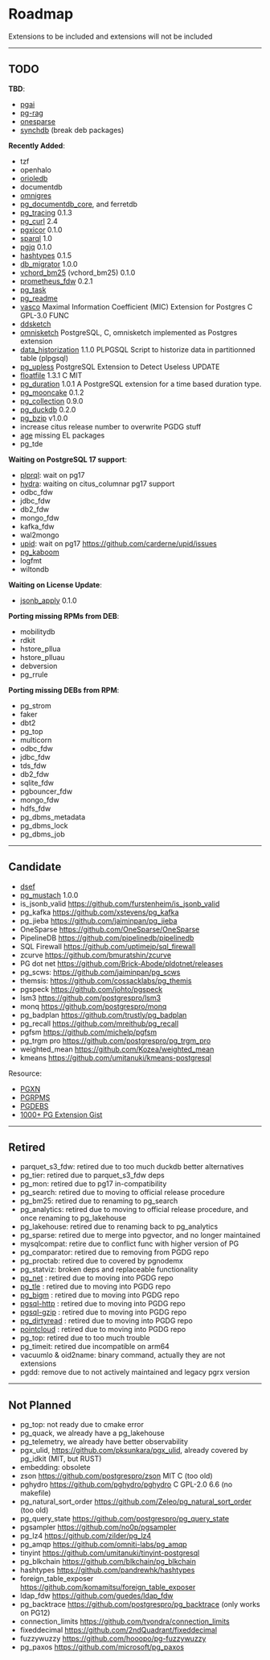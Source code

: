 # Roadmap

Extensions to be included and extensions will not be included

--------

## TODO

**TBD**:

- [pgai](https://github.com/timescale/pgai)
- [pg-rag](https://github.com/nearform/pg-rag)
- [onesparse](https://github.com/OneSparse/OneSparse)
- [synchdb](https://github.com/Hornetlabs/synchdb) (break deb packages)

**Recently Added**:

- tzf
- openhalo
- [orioledb](https://github.com/orioledb/orioledb)
- documentdb
- [omnigres](https://omnigres.com/)
- [pg_documentdb_core](https://github.com/microsoft/documentdb/tree/main/pg_documentdb_core), and ferretdb
- [pg_tracing](https://github.com/DataDog/pg_tracing) 0.1.3
- [pg_curl](https://github.com/RekGRpth/pg_curl) 2.4
- [pgxicor](https://github.com/Florents-Tselai/pgxicor) 0.1.0
- [sparql](https://github.com/lacanoid/pgsparql) 1.0
- [pgjq](https://github.com/Florents-Tselai/pgJQ) 0.1.0
- [hashtypes](https://github.com/adjust/hashtypes/) 0.1.5
- [db_migrator](https://github.com/cybertec-postgresql/db_migrator) 1.0.0
- [vchord_bm25](https://github.com/tensorchord/VectorChord-bm25) (vchord_bm25) 0.1.0
- [prometheus_fdw](https://github.com/tembo-io/prometheus_fdw/) 0.2.1
- [pg_task](https://github.com/RekGRpth/pg_task)
- [pg_readme](https://github.com/bigsmoke/pg_readme)
- [vasco](https://github.com/Florents-Tselai/vasco) Maximal Information Coefficient (MIC) Extension for Postgres C GPL-3.0 FUNC
- [ddsketch](https://github.com/tvondra/ddsketch)
- [omnisketch](https://github.com/tvondra/omnisketch) PostgreSQL, C, omnisketch implemented as Postgres extension
- [data_historization](https://github.com/rodo/postgresql-data-historization) 1.1.0  PLPGSQL Script to historize data in partitionned table (plpgsql)
- [pg_upless](https://pgxn.org/dist/pg_upless/0.0.2/) PostgreSQL Extension to Detect Useless UPDATE
- [floatfile](https://github.com/pjungwir/floatfile) 1.3.1 C MIT
- [pg_duration](https://github.com/jkosh44/pg_duration/) 1.0.1 A PostgreSQL extension for a time based duration type.
- [pg_mooncake](https://github.com/Mooncake-Labs/pg_mooncake/releases/tag/v0.1.2) 0.1.2
- [pg_collection](https://github.com/aws/pgcollection) 0.9.0
- [pg_duckdb](https://github.com/duckdb/pg_duckdb/releases/tag/v0.3.1) 0.2.0
- [pg_bzip](https://github.com/steve-chavez/pg_bzip) v1.0.0
- increase citus release number to overwrite PGDG stuff
- [age](https://github.com/apache/age) missing EL packages
- pg_tde

**Waiting on PostgreSQL 17 support**:

- [plprql](https://github.com/kaspermarstal/plprql): wait on pg17
- [hydra](https://github.com/hydradatabase/hydra): waiting on citus_columnar pg17 support
- odbc_fdw
- jdbc_fdw
- db2_fdw
- mongo_fdw
- kafka_fdw
- wal2mongo
- [upid](https://github.com/carderne/upid): wait on pg17 https://github.com/carderne/upid/issues
- [pg_kaboom](https://github.com/pgguru/pg_kaboom/)
- logfmt
- wiltondb

**Waiting on License Update**:

- [jsonb_apply](https://github.com/Florents-Tselai/jsonb_apply) 0.1.0


**Porting missing RPMs from DEB**:

- mobilitydb
- rdkit
- hstore_pllua
- hstore_plluau
- debversion
- pg_rrule

**Porting missing DEBs from RPM**:

- pg_strom
- faker
- dbt2
- pg_top
- multicorn
- odbc_fdw
- jdbc_fdw
- tds_fdw
- db2_fdw
- sqlite_fdw
- pgbouncer_fdw
- mongo_fdw
- hdfs_fdw
- pg_dbms_metadata
- pg_dbms_lock
- pg_dbms_job


--------

## Candidate

- [dsef](https://github.com/ardentperf/dsef/)
- [pg_mustach](https://github.com/RekGRpth/pg_mustach) 1.0.0
- is_jsonb_valid https://github.com/furstenheim/is_jsonb_valid
- pg_kafka https://github.com/xstevens/pg_kafka
- pg_jieba https://github.com/jaiminpan/pg_jieba
- OneSparse https://github.com/OneSparse/OneSparse
- PipelineDB https://github.com/pipelinedb/pipelinedb
- SQL Firewall https://github.com/uptimejp/sql_firewall
- zcurve https://github.com/bmuratshin/zcurve
- PG dot net https://github.com/Brick-Abode/pldotnet/releases
- pg_scws: https://github.com/jaiminpan/pg_scws
- themsis: https://github.com/cossacklabs/pg_themis
- pgspeck https://github.com/johto/pgspeck
- lsm3 https://github.com/postgrespro/lsm3
- monq https://github.com/postgrespro/monq
- pg_badplan https://github.com/trustly/pg_badplan
- pg_recall https://github.com/mreithub/pg_recall
- pgfsm https://github.com/michelp/pgfsm
- pg_trgm pro https://github.com/postgrespro/pg_trgm_pro
- weighted_mean https://github.com/Kozea/weighted_mean
- kmeans https://github.com/umitanuki/kmeans-postgresql

Resource:

- [PGXN](https://pgxn.org/)
- [PGRPMS](https://git.postgresql.org/gitweb/?p=pgrpms.git;a=summary)
- [PGDEBS](https://salsa.debian.org/postgresql)
- [1000+ PG Extension Gist](https://gist.github.com/joelonsql/e5aa27f8cc9bd22b8999b7de8aee9d47)


--------

## Retired

- parquet_s3_fdw: retired due to too much duckdb better alternatives
- pg_tier: retired due to parquet_s3_fdw deps
- pg_mon: retired due to pg17 in-compatibility
- pg_search: retired due to moving to official release procedure
- pg_bm25: retired due to renaming to pg_search
- pg_analytics: retired due to moving to official release procedure, and once renaming to pg_lakehouse
- pg_lakehouse: retired due to renaming back to pg_analytics
- pg_sparse: retired due to merge into pgvector, and no longer maintained
- mysqlcompat: retire due to conflict func with higher version of PG
- pg_comparator: retired due to removing from PGDG repo 
- pg_proctab: retired due to covered by pgnodemx
- pg_statviz: broken deps and replaceable functionality
- [pg_net](https://github.com/supabase/pg_net)             : retired due to moving into PGDG repo
- [pg_tle](https://github.com/aws/pg_tle)                  : retired due to moving into PGDG repo
- [pg_bigm](https://github.com/pgbigm/pg_bigm)             : retired due to moving into PGDG repo
- [pgsql-http](https://github.com/pramsey/pgsql-http)      : retired due to moving into PGDG repo
- [pgsql-gzip](https://github.com/pramsey/pgsql-gzip)      : retired due to moving into PGDG repo
- [pg_dirtyread](https://github.com/df7cb/pg_dirtyread)    : retired due to moving into PGDG repo
- [pointcloud](https://github.com/pgpointcloud/pointcloud) : retired due to moving into PGDG repo
- pg_top: retired due to too much trouble
- pg_timeit: retired due incompatible on arm64
- vacuumlo & oid2name: binary command, actually they are not extensions
- pgdd: remove due to not actively maintained and legacy pgrx version


--------

## Not Planned

- pg_top: not ready due to cmake error
- pg_quack, we already have a pg_lakehouse
- pg_telemetry, we already have better observability
- pgx_ulid, https://github.com/pksunkara/pgx_ulid, already covered by pg_idkit (MIT, but RUST)
- embedding: obsolete
- zson https://github.com/postgrespro/zson MIT C (too old)
- pghydro https://github.com/pghydro/pghydro C GPL-2.0 6.6 (no makefile)
- pg_natural_sort_order https://github.com/Zeleo/pg_natural_sort_order (too old)
- pg_query_state https://github.com/postgrespro/pg_query_state
- pgsampler https://github.com/no0p/pgsampler
- pg_lz4 https://github.com/zilder/pg_lz4
- pg_amqp https://github.com/omniti-labs/pg_amqp
- tinyint https://github.com/umitanuki/tinyint-postgresql
- pg_blkchain https://github.com/blkchain/pg_blkchain
- hashtypes https://github.com/pandrewhk/hashtypes
- foreign_table_exposer https://github.com/komamitsu/foreign_table_exposer
- ldap_fdw https://github.com/guedes/ldap_fdw
- pg_backtrace https://github.com/postgrespro/pg_backtrace (only works on PG12)
- connection_limits https://github.com/tvondra/connection_limits
- fixeddecimal https://github.com/2ndQuadrant/fixeddecimal
- fuzzywuzzy https://github.com/hooopo/pg-fuzzywuzzy
- pg_paxos https://github.com/microsoft/pg_paxos
